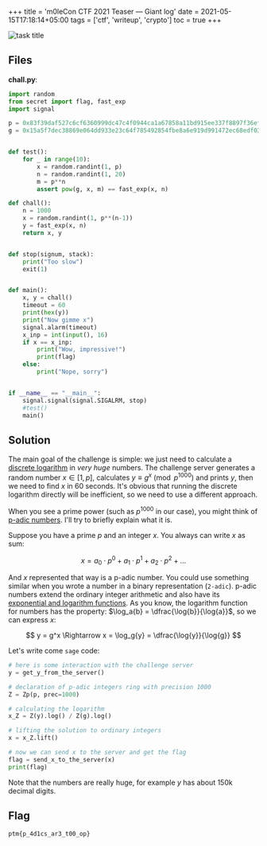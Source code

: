 +++
title = 'm0leCon CTF 2021 Teaser — Giant log'
date = 2021-05-15T17:18:14+05:00
tags = ['ctf', 'writeup', 'crypto']
toc = true
+++

![task title](/assets/m0lecon-2021-giant-log/task-title.png)

## Files

**chall.py**:

```python
import random
from secret import flag, fast_exp
import signal

p = 0x83f39daf527c6cf6360999dc47c4f0944ca1a67858a11bd915ee337f8897f36eff98355d7c35c2accdf4555b03a9552b4bf400915320ccd0ba60b0cb7fcad723
g = 0x15a5f7dec38869e064dd933e23c64f785492854fbe8a6e919d991472ec68edf035eef8c15660d1f059ca1600ee99c7f91a760817d7a3619a3e93dd0162f7474bbf


def test():
    for _ in range(10):
        x = random.randint(1, p)
        n = random.randint(1, 20)
        m = p**n
        assert pow(g, x, m) == fast_exp(x, n)

def chall():
    n = 1000
    x = random.randint(1, p**(n-1))
    y = fast_exp(x, n)
    return x, y


def stop(signum, stack):
    print("Too slow")
    exit(1)


def main():
    x, y = chall()
    timeout = 60
    print(hex(y))
    print("Now gimme x")
    signal.alarm(timeout)
    x_inp = int(input(), 16)
    if x == x_inp:
        print("Wow, impressive!")
        print(flag)
    else:
        print("Nope, sorry")


if __name__ == "__main__":
    signal.signal(signal.SIGALRM, stop)
    #test()
    main()
```

## Solution

The main goal of the challenge is simple: we just need to calculate a [discrete logarithm](https://en.wikipedia.org/wiki/Discrete_logarithm) in _very huge_ numbers. The challenge server generates a random number $x \in [1, p]$, calculates $y \equiv g^x \pmod{p^{1000}}$ and prints $y$, then we need to find $x$ in 60 seconds. It's obvious that running the discrete logarithm directly will be inefficient, so we need to use a different approach.

When you see a prime power (such as $p^{1000}$ in our case), you might think of [p-adic numbers](https://en.wikipedia.org/wiki/P-adic_number). I'll try to briefly explain what it is. 

Suppose you have a prime $p$ and an integer $x$. You always can write $x$ as sum:

$$ x = a_0 \cdot p^0 + a_1 \cdot p^1 + a_2 \cdot p^2 + ... $$

And $x$ represented that way is a p-adic number. You could use something similar when you wrote a number in a binary representation (`2-adic`). p-adic numbers extend the ordinary integer arithmetic and also have its [exponential and logarithm functions](https://en.wikipedia.org/wiki/P-adic_exponential_function). As you know, the logarithm function for numbers has the property: $\log_a{b} = \dfrac{\log{b}}{\log{a}}$, so we can express $x$:

$$ y = g^x \Rightarrow x = \log_g{y} = \dfrac{\log{y}}{\log{g}} $$

Let's write come `sage` code:

```python
# here is some interaction with the challenge server
y = get_y_from_the_server()

# declaration of p-adic integers ring with precision 1000 
Z = Zp(p, prec=1000)

# calculating the logarithm
x_Z = Z(y).log() / Z(g).log()

# lifting the solution to ordinary integers
x = x_Z.lift()

# now we can send x to the server and get the flag
flag = send_x_to_the_server(x)
print(flag)
```

Note that the numbers are really huge, for example $y$ has about 150k decimal digits.

## Flag

```
ptm{p_4d1cs_ar3_t00_op}
```
